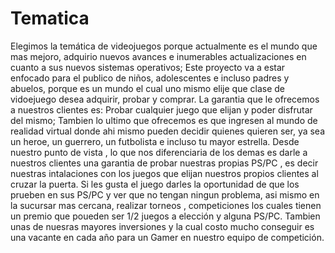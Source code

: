 # Tematica
Elegimos la temática de videojuegos porque actualmente es el mundo que mas mejoro, adquirio nuevos avances e inumerables actualizaciones en cuanto a sus nuevos sistemas operativos; Este proyecto va a estar enfocado para el publico de niños, adolescentes e incluso padres y abuelos, porque es un mundo el cual uno mismo elije que clase de vidoejuego desea adquirir, probar y comprar.
La garantia que le ofrecemos a nuestros clientes es: Probar cualquier juego que elijan y poder disfrutar del mismo; Tambien lo ultimo que ofrecemos es que ingresen al mundo de realidad virtual donde ahi mismo pueden decidir quienes quieren ser, ya sea un heroe, un guerrero, un futbolista e incluso tu mayor estrella.
Desde nuestro punto de vista , lo que nos diferenciaria de los demas es darle a nuestros clientes una garantia de probar nuestras propias PS/PC , es decir nuestras intalaciones con los juegos que elijan nuestros propios clientes al cruzar la puerta. Si les gusta el juego darles la oportunidad de que los prueben en sus PS/PC y ver que no tengan ningun problema, asi mismo en la sucursar mas cercana, realizar torneos , competiciones los cuales tienen un premio que poueden ser 1/2 juegos a elección y alguna PS/PC. Tambien unas de nuesras mayores inversiones y la cual costo mucho conseguir es una vacante en cada año para un Gamer en nuestro equipo de competición. 

#
